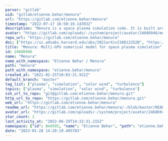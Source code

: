 ```yaml
---
parser: "gitlab"
uid: "gitlab/etienne.behar/menura"
url: "https://gitlab.com/etienne.behar/menura"
timestamp: "2022-07-17 16:50:19.143932"
description: "Menura is a space plasma simulation code. It is built around a hybrid Particle In Cell (PIC) solver, running on Graphics Processing Units. More informations on https://menura.readthedocs.io"
avatar: "https://gitlab.com/uploads/-/system/project/avatar/24686946/menura_logo2_thumb.png"
repo_url: "https://gitlab.com/etienne.behar/menura"
doi: ["https://ui.adsabs.harvard.edu/abs/2021arXiv210812252B", "https://ui.adsabs.harvard.edu/abs/2021ascl.soft09025B/abstract"]
title: "Menura: Multi-GPU numerical model for space plasma simulation"
id: 24686946
name: "Menura"
name_with_namespace: "Etienne Behar / Menura"
path: "menura"
path_with_namespace: "etienne.behar/menura"
created_at: "2021-02-25T10:03:21.922Z"
default_branch: "master"
tag_list: ["plasma", "simulation", "solar wind", "turbulence"]
topics: ["plasma", "simulation", "solar wind", "turbulence"]
ssh_url_to_repo: "git@gitlab.com:etienne.behar/menura.git"
http_url_to_repo: "https://gitlab.com/etienne.behar/menura.git"
web_url: "https://gitlab.com/etienne.behar/menura"
readme_url: "https://gitlab.com/etienne.behar/menura/-/blob/master/README.rst"
avatar_url: "https://gitlab.com/uploads/-/system/project/avatar/24686946/menura_logo2_thumb.png"
star_count: 1
last_activity_at: "2022-06-29T14:32:31.215Z"
namespace: {"id": 844595, "name": "Etienne Behar", "path": "etienne.behar", "kind": "user", "full_path": "etienne.behar", "parent_id": null, "avatar_url": "/uploads/-/system/user/avatar/707353/avatar.png", "web_url": "https://gitlab.com/etienne.behar"}
date: "2023-01-28 14:20:19.405783"
---
```

